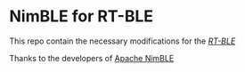 # NimBLE for RT-BLE

This repo contain the necessary modifications for the [_RT-BLE_](https://github.com/sada45/RT-BLE)

Thanks to the developers of [Apache NimBLE](https://github.com/apache/mynewt-nimble)